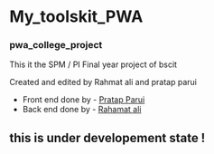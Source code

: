 # My_toolskit_PWA
### pwa_college_project
This it the SPM / PI Final year project of bscit 

Created and edited by Rahmat ali and pratap parui

- Front end done by - [Pratap Parui](https://github.com/pratap360)
- Back end done by - [Rahamat ali ](https://github.com/bhaitabahi786)

## this is under developement state ! 

